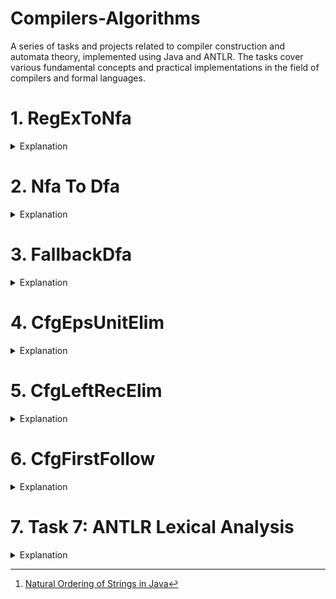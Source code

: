 # Compilers-Algorithms
A series of tasks and projects related to compiler construction and automata theory, implemented using Java and ANTLR. The tasks cover various fundamental concepts and practical implementations in the field of compilers and formal languages.


# 1. RegExToNfa
<details><summary>Explanation</summary> 
For this task, we need to implement Thompson’s construction for converting a regular expression to an equivalent NFA. Description of Thompson’s construction can be found in Chapter 3 of the textbook and at https://en.wikipedia.org/wiki/Thompson’s_construction
- We make the following assumptions for simplicity.
 a) The alphabet Σ of the regular expression is always a subset of the Latin alphabet,
 not including e.

 b) Regular expressions do not include ∅.
 
 c) The empty string ε is represented by e.
 
 d) ◦ is represented by . and ∪ by |.
 
 e) Regular expressions are represented in postfix notation.
 
 f) States of the resulting NFA are numbers.
 
 g) For a postfix regular expression R, states introduced by NFA equivalent to a prefix of R are smaller (as numbers) than states introduced by NFA equivalent to longer prefixes of R. For operators (such as union and *) which introduce a start and an accept state, the start state is smaller (as a number) than the accept state.
 
 h) Following Thompson’s construction, concatenation involves merging the accept state of the first (left) NFA and the start state of the second (right) NFA; the resulting merged state is the accept state of the first NFA.
 
 • You should implement a class constructor RegExToNfa and a method toString.
 
 • RegExToNfa takes one parameter which is a string of the form A#R. A is a string representation of an alphabet Σ, a semicolon-separated sequence of alphabetically sorted symbols, and R is a postfix regular expression over Σ. RegExToNfa constructs the NFA to R as per Thompson’s construction.
 
 • toString returns a string describing the NFA resulting from Thompson’s construction. A string describing the NFA resulting from Thompson’s construction is of the form Q#A#T#I#F.
 
– Qis a string representation of the set of states; a semicolon-separated sequence of sorted integer literals.
 
– A is a string representation of the input alphabet; a semicolon-separated sequence of alphabetically sorted symbols

– T is a string representation of the transition function. T is a semicolon-separated sequence of triples. Each triple is a string representing a single transition; a comma separated sequence i,a,j where i is a state of Q, a a symbol of A or e, and j a state of Q representing a transition from i to j on input a. These triples are sorted bythe source state i, then (if the same state has more than one outgoing transition) by the input a, and then (if multiple triples share the same source state and input, due to non-determinism) by the destination state j.

– I is an integer literal representing the initial state.– F is a string representation of the set of accept states; a semicolon-separated sequence of sorted integer literals.
 
– For example, toString, being invoked on a RegExToNfa object representing the regular expression a;b#ab|, should return the string
```plaintext
0;1;2;3;4;5#a;b#0,a,1;1,e,5;2,b,3;3,e,5;4,e,0;4,e,2#4#5
```
</details>




# 2. Nfa To Dfa
<details><summary>Explanation</summary> 
For this task, you need to implement the classical algorithm for constructing a deterministic finite automaton (DFA) equivalent to a given non-deterministic finite automaton (NFA). Recall that an NFA is a quintuple (Q,Σ,δ,q0,F): Q is a non-empty, finite set of states; Σ is non-empty, finite set of symbols (an alphabet); δ : Q × (Σ ∪ {ε}) −→ P(Q) is the transition function; q0 ∈ Q is the start state; and F ⊆ Q is the set of accept states. Given a description of an NFA, you need to construct an equivalent DFA.

• Wemake the following assumptions for simplicity.
 a) The alphabet Σ is always a subset of the Latin alphabet, not including e.
 
 b) The letter “e” represents ε.
 
 c) The set of NFA states Q is always of the form {0,...,n}, for some n ∈ N.
 
 • You should implement a class constructor NfaToDfa and a method toString.
 
 • NfaToDfa takes one parameter which is a string description of an NFA and constructs an equivalent DFA. A string describing an NFA is of the form Q#A#T#I#F.
 
 – Q is a string representation of the set of states; a semicolon-separated sequence of sorted integer literals.
 
 – A is a string representation of the input alphabet; a semicolon-separated sequence of alphabetically sorted symbols.
 
 – T is a string representation of the transition function. T is a semicolon-separated sequence of triples. Each triple is a string representing a single transition; a comma separated sequence i,a,j where i is a state of Q, a a symbol of A or e, and j a state of Q representing a transition from i to j on input a. These triples are sorted by the source state i, then (if the same state has more than one outgoing transition) by the input a, and then (if multiple triples share the same source state and input, due to non-determinism) by the destination state j.
 
 – I is an integer literal representing the initial state.
 
 – F is a string representation of the set of accept states; a semicolon-separated sequence of sorted integer literals.

– For example, the NFA for which the state diagram appears below may have the following string representation.
 ```plaintext
 0;1;2;3#a;b#0,a,0;0,b,0;0,b,1;1,a,2;1,e,2;2,b,3;3,a,3;3,b,3#0#3
 ```
![DFA](https://github.com/Khaledayman9/Compilers-Algorithms/assets/105018459/50d7f699-6634-4bab-8643-ee4b7ea96a6d)

 • toString returns a string representation of the constructed DFA. A string representation of a DFA returned by toString is similar to that of an NFA—a string of the form Q#A#T#I#F.
 
 – However, states of such DFA are sets of states of the original NFA. Hence, only the representation of states in the string encoding of DFA is different from that ofNFA. A DFA state is represented as a /- separated sequence of numerals, with the numerals representing NFA states.

 – These sequences are sorted by their first numerals (assuming the natural order of numerals). Two sequences starting with the same numeral are sorted according tothe order of their respective suffixes resulting from dropping the first numeral. The empty sequence precedes any sequence.
 
 – A DFA state corresponding to the empty set of NFA states is represented by-1.
 
 – Thus, following the classical construction, the following is a (split for readability) string representing a DFA equivalent to the NFA in the above figure.
 ```plaintext
  0;0/1/2;0/1/2/3;0/2;0/2/3;0/3#a;b#0,a,0;0,b,0/1/2;0/1/2,a,0/2;
 0/1/2,b,0/1/2/3;0/1/2/3,a,0/2/3;0/1/2/3,b,0/1/2/3;0/2,a,0;0/2,b,0/1/2/3;
 0/2/3,a,0/3;0/2/3,b,0/1/2/3;0/3,a,0/3;0/3,b,0/1/2/3#0#0/1/2/3;0/2/3;0/3
```
</details>



# 3. FallbackDfa
<details><summary>Explanation</summary> 
For this task, you need to implement a fallback deterministic finite automaton with actions (FDFA) abstract data type. Recall that an FDFA is a sextuple (Q,Σ,δ,q0,F,A): Q is a non-empty, finite set of states; Σ is a non-empty, finite set of symbols (an alphabet); δ : Q×Σ −→ Q is the transition function; q0 ∈ Q is the start state; F ⊆ Q is the set of accept states; and A is function that maps every state in Q to an action. 

 • We make the following assumptions about FDFA for simplicity.
 
 a) The set of states Q is always of the form {0,...,n}, for some n ∈ N.
 
 b) The alphabet Σ is always a subset of the Latin alphabet, not including e.
 
 c) q0 / ∈ F.
 
 d) A(q) is the action which appends the token “lex,q” to a list, and q is the state name.
 
 • You should implement a class constructor FallbackDfa and a method run.
 
 • FallbackDfa, a class constructor, takes one parameter which is a string description of an FDFA and constructs an FDFA instance as per the description. A string describing an FDFA is of the form Q#A#T#I#F.
 
 – Q is a string representation of the set of states; a semicolon-separated sequence of sorted integer literals.
 
 – A is a string representation of the input alphabet; a semicolon-separated sequence of alphabetically sorted symbols.
 
 – T is a string representation of the transition function. T is a semicolon-separated sequence of triples. Each triple is a string representing a single transition; a comma separated sequence i,a,j where i is a state of Q, a a symbol of A, and j a state of Q representing a transition from i to j on input a. These triples are sorted by the source state i and then by the input a.
 
 – I is an integer literal representing the initial state.
 
 – F is a string representation of the set of accept states; a semicolon-separated sequence of sorted integer literals.
 
 – Note that the function A is not encoded in the string representation since it is fixed for all FDFA as indicated in the simplifying assumptions above.
 
 – Forexample, the following string represents the FDFA whose state diagram appears in the figure below.
  ```plaintext
 0;1;2;3#a;b#0,a,0;0,b,1;1,a,2;1,b,1;2,a,0;2,b,3;3,a,3;3,b,3#0#1;2
  ```
![FDFA](https://github.com/Khaledayman9/Compilers-Algorithms/assets/105018459/d2d79e0e-a562-4520-a6a3-30f8f56c4277)

 • **run** simulates the operation of the constructed FDFA on a given string, and returns a semicolon-separated sequence of tokens. For example, running the above FDFA on the string baababb produces the output:
 
 ```plaintext
 baaba,2;bb,1.
 ```
</details>



# 4. CfgEpsUnitElim
<details><summary>Explanation</summary> 
For this task, you will implement the algorithms for eliminating epsilon and unit rules from a given context-free grammar (CFG). Recall that a CFG is a quadruple (V,Σ,R,S) where V and Σ are disjoint alphabets (respectively, containing variables and terminals), R ⊆ V ×(V ∪Σ)∗ is a set of rules, and S ∈ V is the start variable.
 
 • We make the following assumptions about input CFGs for simplicity.
 
 a) The set V of variables consists of upper-case English letters.
 
 b) The start variable is the symbol S
 .
 c) The set Σ of terminals consists of lower-case English letters (except the letter e).
 
 d) The letter “e” represents ε.
 
 e) ε / ∈ L(G).
 
 • You should implement a class constructor CfgEpsUnitElim, and three methods; toString, eliminateEpsilonRules, and eliminateUnitRules.
 
 • CfgEpsUnitElim, a class constructor, takes one parameter which is a string description of a CFG and constructs a CFG instance. A string encoding a CFG is of the form V#T#R.
 
 – V is a string representation of the set of variables; a semicolon-separated sequence of upper-case English letters, starting with S.
 
 – T is a string representation of the set of terminals; a semicolon-separated sequence of alphabetically sorted lower-case English letters.
 
 – R is a string representation of the set of rules. R is a semicolon-separated sequence of pairs. Each pair represents the largest set of rules with the same left-hand side. Pairs are of the form i/j where i is a variable of V and j is a string representation of set of right-hand sides—a comma-separated sequence of lexicographically sorted strings[^1]. These pairs are sorted by the common left-hand side i based on the ordering of V.

[^1]: [Natural Ordering of Strings in Java](https://docs.oracle.com/en/java/javase/17/docs/api/java.base/java/lang/String.html#compareTo(java.lang.String))

• Forexample, consider the CFG G1 = ({S,A,B,C},{a,b,c,d,x},R,S), where R is given by the following productions.
 ```plaintext
 S → aAb|xB
 A → Bc|C|c|d
 B → CACA|ε
 C → A|b|ε
 ```
 This CFG will have the following string encoding.
 ```plaintext
 S; A;B;C#a;b;c;d;x#S/aAb,xB;A/Bc,C,c,d;B/CACA,e;C/A,b,e
 ```
 • toString returns a string representation of a CFG. This string representation is the same as the one used for the input to the constructor.
 
 • eliminateEpsilonRules eliminates epsilon rules from the constructed CFG using the classical algorithm. For example, after invoking the method on G1, the string returned by toString is the following (split for readability)

```plaintext
 S;A;B;C#a;b;c;d;x#S/aAb,ab,x,xB;A/Bc,C,c,d;
 B/A,AA,AC,ACA,C,CA,CAA,CAC,CACA,CC,CCA;C/A,b
```
 


 • eliminateUnitRules eliminates unit rules from the constructed CFG using the classical algorithm. For example, after invoking the method on G1, the string returned by toString is the following
 ```plaintext
 S;A;B;C#a;b;c;d;x#S/aAb,xB;A/Bc,b,c,d,e;B/CACA,e;C/Bc,b,c,d,e
 ```
 • Additionally, the above two methods can be called sequentially. Thus the result of invoking toString after invoking eliminateEpsilonRules then eliminateUnitRules returns the following (split for readability)
 ```plaintext
 S;A;B;C#a;b;c;d;x#S/aAb,ab,x,xB;A/Bc,b,c,d;
 B/AA,AC,ACA,Bc,CA,CAA,CAC,CACA,CC,CCA,b,c,d;C/Bc,b,c,d
```
</details>


# 5. CfgLeftRecElim
<details><summary>Explanation</summary> 
For this task, you will implement context-free grammar (CFG) left-recursion elimination algorithm introduced in Lecture 3 of CSEN1003. Recall that a CFG is a quadruple (V,Σ,R,S) where V and Σ are disjoint alphabets (respectively, containing variables and terminals), R ⊆ V ×(V ∪Σ)∗ is a set of rules, and S ∈ V is the start variable.

 
 • We make the following assumptions about input CFGs for simplicity.
 
 a) The set V of variables consists of upper-case English letters.
 
 b) The start variable is the symbol S.
 
 c) The set Σ of terminals consists of lower-case English letters (except the letter e).
 
 d) The letter “e” represents ε.
 
 e) We only consider CFGs with no cycles and no ε-rules.
 
 • You should implement a class constructor CfgLeftRecElim, and two methods; toString, and eliminateLeftRecursion.
 
 • CfgLeftRecElim, a class constructor, takes one parameter which is a string description of a CFG and constructs a CFG instance. A string encoding a CFG is of the form V#T#R.
 
 – V is a string representation of the set of variables; a semicolon-separated sequence of upper-case English letters, starting with S.
 
 – T is a string representation of the set of terminals; a semicolon-separated sequence of alphabetically sorted lower-case English letters.
 
 – R is a string representation of the set of rules. R is a semicolon-separated sequence of pairs. Each pair represents the largest set of rules with the same left-hand side. Pairs are of the form i/j where i is a variable of V and j is a string representation of the set of right-hand sides—a comma-separated sequence of strings. These pairs are sorted by the common left-hand side i based on the ordering of V.
 
 • For example, consider the CFG G1 = ({S,T,L},{a,b,c,d,i},R,S), where R is given
 by the following productions.
 ```plaintext
 S → ScTi|La|T i|b
 T → aSb|LabS|i
 L → SdL|Si
 ```
This CFG will have the following string encoding.
```plaintext
S;T;L#a;b;c;d;i#S/ScTi,La,Ti,b;T/aSb,LabS,i;L/SdL,Si
```
 • toString returns a string representation of a CFG. This string representation is the same as the one used for the input to the constructor.

 • eliminateLeftRecursion eliminates left recursion in the constructed CFG where a newly-introduced variable, for the elimination of immediate left-recursion for variable A, is the string A′. The letter e denotes the empty string. For example, after invoking the method on G1, the string returned by toString is the following (split for readability)
 ```plaintext
        S;T;L;S';L'#a;b;c;d;i#S/LaS',TiS',bS';T/aSb,LabS,i;
 L/aSbiS'dLL',iiS'dLL',bS'dLL',aSbiS'iL',iiS'iL',bS'iL';S'/cTiS',e;
        L'/aS'dLL',abSiS'dLL',aS'iL',abSiS'iL',e
```
</details>



# 6. CfgFirstFollow
<details><summary>Explanation</summary> 
For this task, you will implement the algorithms computing the functions First and Follow, for the variables of a given context-free grammar. Recall that a CFG is a quadruple (V,Σ,R,S) where V and Σ are disjoint alphabets (respectively, containing variables and terminals), R ⊆ V ×(V ∪Σ)∗ is a set of rules, and S ∈ V is the start variable.

 • We make the following assumptions about input CFGs for simplicity.
 
 a) The set V of variables consists of upper-case English letters.

 b) The start variable is the symbol S.
 
 c) The set Σ of terminals consists of lower-case English letters (except the letter e).
 
 d) The letter “e” represents ε.
 
 • You should implement a class constructor CfgFirstFollow, and two methods; first, and follow.
 
 • CfgFirstFollow, a class constructor, takes one parameter which is a string description of a CFG and constructs a CFG instance. A string encoding a CFG is of the form V#T#R.
 
 – V is a string representation of the set of variables; a semicolon-separated sequence of upper-case English letters, starting with S.
 
 – T is a string representation of the set of terminals; a semicolon-separated sequence of alphabetically sorted lower-case English letters.
 
 – R is a string representation of the set of rules. R is a semicolon-separated sequence of pairs. Each pair represents the largest set of rules with the same left-hand side. Pairs are of the form i/j where i is a variable of V and j is a string representation of the set of right-hand sides—a comma-separated sequence of strings. These pairs are sorted by the common left-hand side i based on the ordering of V.
 
 • For example, consider the CFG G1 = ({S,T,L},{a,b,c,d,i},R,S), where R is given by the following productions.
 ```plaintext
 S −→ ScT |T
 T −→ aSb|iaLb|ε
 L −→ SdL |S
 ```
This CFG will have the following string encoding.
```plaintext
S; T;L#a;b;c;d;i#S/ScT,T;T/aSb,iaLb,e;L/SdL,S
```

 • The output of each of first and follow is a semi-colon-separated sequence of items, where each item is a /-separated pair. The first element of each pair is a variable of the grammar and the second element is a string representing the First or, respectively, the Follow set of that variable. The symbols in these strings should appear in alphabetical order. ($ always appears first.) The items themselves should appear in the order in which their respective variables appear in the input CFG.
 
 • For example, the result of calling first on G1 may have the following form
 ```plaintext
 S/acei;T/aei;L/acdei
 ```

 Similarly, the result of calling follow on G1 may be as follows
 ```plaintext
 S/$bcd;T/$bcd;L/b
 ```
</details>


# 7. Task 7: ANTLR Lexical Analysis
<details><summary>Explanation</summary> 
For this task, you need to implement a simple lexical analyzer using ANTLR[^2]. Your tutor will introduce you to ANTLR during the session.
[^2]: [What is ANTLR?](https://www.antlr.org) 
 
You are urged to prepare by taking a look at the ANTLR documentation: [ANTLR4 Documentation](https://github.com/antlr/antlr4/blob/master/doc/index.md).

Using ANTLR, you will implement a lexical analyzer with the following specifications. Given an input of a non-empty string of bits, the string should be split into segments and the outputs for consecutive segments should be produced in sequence. A segment is a string of length three, but if fewer than three symbols are what is available then the segment is the string of available symbols. If the segment is the string **000**, then the corresponding output is **ONE**. If the segment is any other string of length three, then the corresponding output is the result of ANDing the last two bits of the segment. If the segment is a string of length less than three, then the output is **ERROR**. Here are some illustrative examples.

![table](https://github.com/Khaledayman9/Compilers-Algorithms/assets/105018459/89d8a716-3eb7-47df-84cd-18b5d7cee792)
</details>
